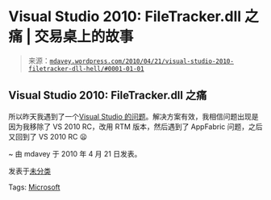 <!--yml

category: 未分类

date: 2024-05-18 06:13:24

-->

# Visual Studio 2010: FileTracker.dll 之痛 | 交易桌上的故事

> 来源：[`mdavey.wordpress.com/2010/04/21/visual-studio-2010-filetracker-dll-hell/#0001-01-01`](https://mdavey.wordpress.com/2010/04/21/visual-studio-2010-filetracker-dll-hell/#0001-01-01)

## Visual Studio 2010: FileTracker.dll 之痛

所以昨天我遇到了一个[Visual Studio 的问题](https://connect.microsoft.com/VisualStudio/feedback/ViewFeedback.aspx?FeedbackID=501894&wa=wsignin1.0)。解决方案有效，我相信问题出现是因为我移除了 VS 2010 RC，改用 RTM 版本，然后遇到了 AppFabric 问题，之后又回到了 VS 2010 RC 😦

~ 由 mdavey 于 2010 年 4 月 21 日发表。

发表于[未分类](https://mdavey.wordpress.com/category/uncategorized/)

Tags: [Microsoft](https://mdavey.wordpress.com/tag/microsoft/)
